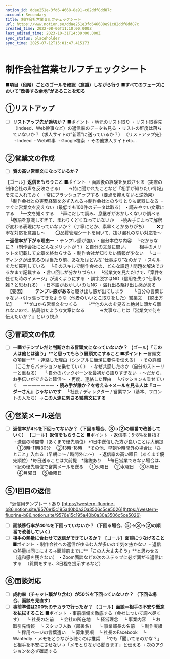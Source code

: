 ```yaml
---
notion_id: ddae251e-3fd6-4668-8e91-c82ddf8dd87c
account: Secondary
title: 制作会社営業セルフチェックシート
url: https://www.notion.so/ddae251e3fd646688e91c82ddf8dd87c
created_time: 2022-08-06T11:10:00.000Z
last_edited_time: 2023-10-31T14:39:00.000Z
sync_status: placeholder
sync_time: 2025-07-12T15:01:47.415173
---
```

# 制作会社営業セルフチェックシート

**■項目（段階）ごとのゴールを確認（意識）しながら行う**
**■すべてのフェーズにおいて”改善する余地”があることを知る**

## **①リストアップ**
- [ ] **リストアップ先が適切か？**
■ポイント
・地元のリスト取り
・リスト取得先（Indeed、Web幹事など）の返信率のデータも見る
・リストの鮮度は落ちていないか？（求人サイトの”新着”に送っているか？）
《リストアップ先》
・Indeed
・Web幹事
・Google検索
・その他求人サイトetc…
## **②営業文の作成**
- [ ] **質の高い営業文になっているか？**
  
【ゴール】**返信をもらうこと**
■ポイント
・面談後の経験を反映させる（実際の制作会社の声を反映させる）
　→特に聞かれたことなど「相手が知りたい情報」を先に入れておく
・常にブラッシュアップする（要点を抑えないと逆効果）
　└制作会社との実務経験を必ず入れる→制作会社とのやりとりも武器になる
・すぐに営業文を変えない（最低でも100件のデータは取る）
・読みやすい文章にする
　└一文を短くする
　└声にだして読み、息継ぎがおかしくないか調べる
　└敬語を意識しすぎて、まわりくどくなっていないか
　└読み手によって解釈が変わる表現になっていないか？（丁寧にとか、素早くとかありがち）
　　❌丁寧な対応を意識し〜
　　⭕️品質管理シートを用いて、抜け漏れのない対応を〜
**ー返信率が下がる理由ー**
・テンプレ感が強い
・自分本位な内容
　└だからなに？（制作会社にどんなメリットが？）と自分の文章に問い、
　　相手のメリットを記載して文章を終わらせる
・制作会社が知りたい情報が少ない
　└コーディングが出来るのは当たり前、あなたはどんな”仕事ぶり”なのか？
・スキルをただ羅列している
　└そのスキルで制作会社の、どんな課題 / 問題を解決できるかまで記載する
・言い回しが分かりづらい
　└営業文を見ただけで、「案件を任せた時のイメージ」が湧くようにする
・誤字脱字はNG（信用を失う*仕事も雑？と思われる）
・日本語がおかしいのもNG
・溢れ出る駆け出し感がある
　【要因】
　　**テンプレ感がある**と駆け出し感が出てしまう
　　└自分の言葉じゃない→引っ張ってきたような（他者のいいとこ取りをした）営業文
　【脱出方法】
　　**ゼロから営業文をつくる
　　└**他の人のを見ると絶対に頭から離れないので、結局似たような文章になる
　　　→大事なことは『営業文で何を伝えたいか？』という視点
## **③冒頭文の作成**
- [ ] **一瞬でテンプレだと判断される冒頭文になっていないか？**
【ゴール】**「この人は他とは違う」****と思ってもらう冒頭文にすること**
■ポイント
ー**冒頭文の項目ー**
・連絡した理由（シンプルに簡潔に要件を伝える）
・その詳細（ここからパッションを乗せていく）
・なぜ共感したのか（自分のストーリーと重ねる）
　└自分のバックボーンを最初から語りすぎない
・〜だから、お手伝いができると確信〜
・再度、連絡した理由
　└パッションも乗せていく
　**ーーーーーーー**
・**読み手が誰か？を考える→メールを見る人は『コーダーさん』じゃないです**
　└社長 / ディレクター / 営業マン（基本、フロントの人たち）→**この人達に刺さる営業文にする**
## ④**営業メール送信**
- [ ] **返信率が4%を下回ってないか？（下回る場合、****③→②の順番****で改善していく）**
【ゴール】**返信をもらうこと**
■ポイント
・返信率：5-8%を目指す
・送信の時間帯（あくまで優先順位）*1日中送信した方が良いことは大前提
　①8時-11時30分
　②13時-18時
　*その他、早朝や時間外の場合は「ひとこと」入れる（早朝に〜 / 時間外に〜）
・返信率の高い曜日（あくまで優先順位）*毎日送ることは大前提　*諸説あり
　└毎日営業できない場合は、下記の優先順位で営業メールを送る
　①火曜日
　②水曜日
　③木曜日
　④月曜日
　⑤金曜日
## ⑤**1回目の返信**
　*返信用テンプレートあり
[https://western-fluorine-b86.notion.site/9576e15c195a40b0a30a3506c5ce5026](https://western-fluorine-b86.notion.site/9576e15c195a40b0a30a3506c5ce5026)
- [ ] **面談移行率が40%を下回っていないか？（下回る場合、****⑤→③→②の順番****で改善していく）**
- [ ] **相手の熱量に合わせて返信ができているか？**
【ゴール】**面談につなげること**
■ポイント
・制作会社への返信がゆるむ人が多いので気を抜かない
・返信の熱量は同じにする→面談前までに**「この人大丈夫そう」**と思わせる（違和感を残さない）
・Zoom面談などの次のステップに必ず繋がる返信にする
　（質問をする、3日程を提示するなど）
## ⑥**面談対応**
- [ ] **成約率（チャット繋がり含む）が50%を下回っていないか？
（下回る場合、面談を見直す）**
- [ ] **事前準備は200％のチカラで行ったか？**
【ゴール】**面談＝相手の不安や懸念を払拭すること**
■ポイント
・事前準備を徹底する（会社について調べ尽くす）
  　└ 社長の名前
　└ 会社の所在地
　└ 経営理念
　└ 事業内容
　└ お取引先情報
　└ スタッフ人数（部署名）
　└ 事業部長の名前
　└ 制作実績
　└ 採用ページの言葉遣い
　└ 募集要項
　└ 社長のFacebook
　└ Wantedly
・メモをとりながら聴くのは推奨
　└でも「聞いてるのかな？」と相手を不安にさせない→「メモとりながら聞きます」と伝える
・次のアクションを必ず確認する